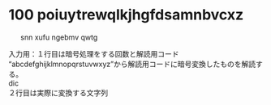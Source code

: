<h1>100 poiuytrewqlkjhgfdsamnbvcxz</h1>
<ul>snn xufu ngebmv qwtg</ul>
<div>入力用：１行目は暗号処理をする回数と解読用コード</div>
<div>“abcdefghijklmnopqrstuvwxyz”から解読用コードに暗号変換したものを解読する。</div>dic
<div>２行目は実際に変換する文字列</div>
